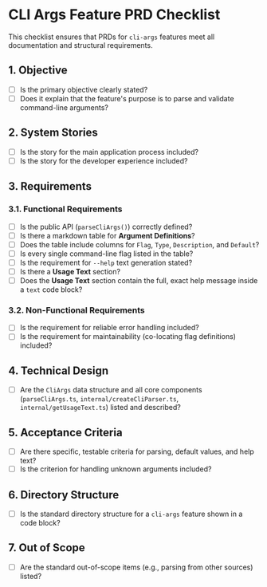 # CLI Args Feature PRD Checklist

This checklist ensures that PRDs for `cli-args` features meet all documentation and structural requirements.

## 1. Objective

- [ ] Is the primary objective clearly stated?
- [ ] Does it explain that the feature's purpose is to parse and validate command-line arguments?

## 2. System Stories

- [ ] Is the story for the main application process included?
- [ ] Is the story for the developer experience included?

## 3. Requirements

### 3.1. Functional Requirements

- [ ] Is the public API (`parseCliArgs()`) correctly defined?
- [ ] Is there a markdown table for **Argument Definitions**?
- [ ] Does the table include columns for `Flag`, `Type`, `Description`, and `Default`?
- [ ] Is every single command-line flag listed in the table?
- [ ] Is the requirement for `--help` text generation stated?
- [ ] Is there a **Usage Text** section?
- [ ] Does the **Usage Text** section contain the full, exact help message inside a `text` code block?

### 3.2. Non-Functional Requirements

- [ ] Is the requirement for reliable error handling included?
- [ ] Is the requirement for maintainability (co-locating flag definitions) included?

## 4. Technical Design

- [ ] Are the `CliArgs` data structure and all core components (`parseCliArgs.ts`, `internal/createCliParser.ts`, `internal/getUsageText.ts`) listed and described?

## 5. Acceptance Criteria

- [ ] Are there specific, testable criteria for parsing, default values, and help text?
- [ ] Is the criterion for handling unknown arguments included?

## 6. Directory Structure

- [ ] Is the standard directory structure for a `cli-args` feature shown in a code block?

## 7. Out of Scope

- [ ] Are the standard out-of-scope items (e.g., parsing from other sources) listed?
